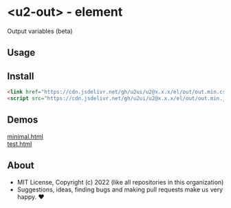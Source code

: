 # &lt;u2-out&gt; - element
Output variables (beta)

## Usage


## Install

```html
<link href="https://cdn.jsdelivr.net/gh/u2ui/u2@x.x.x/el/out/out.min.css" rel=stylesheet>
<script src="https://cdn.jsdelivr.net/gh/u2ui/u2@x.x.x/el/out/out.min.js" type=module async></script>
```

## Demos

[minimal.html](http://gcdn.li/u2ui/u2@main/el/out/tests/minimal.html)  
[test.html](http://gcdn.li/u2ui/u2@main/el/out/tests/test.html)  


## About

- MIT License, Copyright (c) 2022 <u2> (like all repositories in this organization) <br>
- Suggestions, ideas, finding bugs and making pull requests make us very happy. ♥

